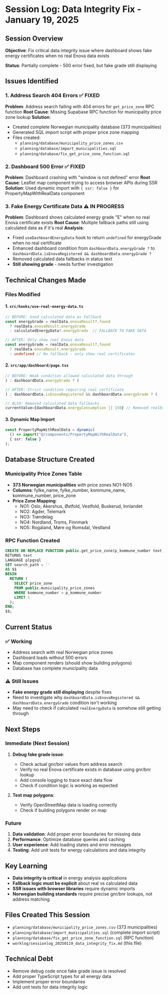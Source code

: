 # Session Log: Data Integrity Fix - January 19, 2025

## Session Overview
**Objective**: Fix critical data integrity issue where dashboard shows fake energy certificates when no real Enova data exists

**Status**: Partially complete - 500 error fixed, but fake grade still displaying

## Issues Identified

### 1. Address Search 404 Errors ✅ FIXED
**Problem**: Address search failing with 404 errors for `get_price_zone` RPC function
**Root Cause**: Missing Supabase RPC function for municipality price zone lookup
**Solution**:
- Created complete Norwegian municipality database (373 municipalities)
- Generated SQL import script with proper price zone mapping
- Files created:
  - `planning/database/municipality_price_zones.csv`
  - `planning/database/import_municipalities.sql`
  - `planning/database/fix_get_price_zone_function.sql`

### 2. Dashboard 500 Error ✅ FIXED
**Problem**: Dashboard crashing with "window is not defined" error
**Root Cause**: Leaflet map component trying to access browser APIs during SSR
**Solution**: Used dynamic import with `{ ssr: false }` for PropertyMapWithRealData component

### 3. Fake Energy Certificate Data ⚠️ IN PROGRESS
**Problem**: Dashboard shows calculated energy grade "E" when no real Enova certificate exists
**Root Cause**: Multiple fallback paths still using calculated data as if it's real
**Analysis**:
- Fixed `useDashboardEnergyData` hook to return `undefined` for energyGrade when no real certificate
- Enhanced dashboard condition from `dashboardData.energyGrade ?` to `dashboardData.isEnovaRegistered && dashboardData.energyGrade ?`
- Removed calculated data fallbacks in status text
- **Still showing grade** - needs further investigation

## Technical Changes Made

### Files Modified

#### 1. `src/hooks/use-real-energy-data.ts`
```typescript
// BEFORE: Used calculated data as fallback
const energyGrade = realData.enovaResult?.found
  ? realData.enovaResult.energyGrade
  : calculatedEnergyData?.energyGrade  // FALLBACK TO FAKE DATA

// AFTER: Only show real Enova data
const energyGrade = realData.enovaResult?.found
  ? realData.enovaResult.energyGrade
  : undefined // No fallback - only show real certificates
```

#### 2. `src/app/dashboard/page.tsx`
```typescript
// BEFORE: Weak condition allowed calculated data through
) : dashboardData.energyGrade ? (

// AFTER: Strict condition requiring real certificate
) : dashboardData.isEnovaRegistered && dashboardData.energyGrade ? (

// ALSO: Removed calculated data fallbacks
currentValue={dashboardData.energyConsumption || 150} // Removed realEnergyData fallback
```

#### 3. Dynamic Map Import
```typescript
const PropertyMapWithRealData = dynamic(
  () => import("@/components/PropertyMapWithRealData"),
  { ssr: false }
);
```

## Database Structure Created

### Municipality Price Zones Table
- **373 Norwegian municipalities** with price zones NO1-NO5
- **Columns**: fylke_name, fylke_number, kommune_name, kommune_number, price_zone
- **Price Zone Mapping**:
  - NO1: Oslo, Akershus, Østfold, Vestfold, Buskerud, Innlandet
  - NO2: Agder, Telemark
  - NO3: Trøndelag
  - NO4: Nordland, Troms, Finnmark
  - NO5: Rogaland, Møre og Romsdal, Vestland

### RPC Function Created
```sql
CREATE OR REPLACE FUNCTION public.get_price_zone(p_kommune_number text)
RETURNS text
LANGUAGE plpgsql
SET search_path = ''
AS $$
BEGIN
  RETURN (
    SELECT price_zone
    FROM public.municipality_price_zones
    WHERE kommune_number = p_kommune_number
    LIMIT 1
  );
END;
$$;
```

## Current Status

### ✅ Working
- Address search with real Norwegian price zones
- Dashboard loads without 500 errors
- Map component renders (should show building polygons)
- Database has complete municipality data

### ⚠️ Still Issues
- **Fake energy grade still displaying** despite fixes
- Need to investigate why `dashboardData.isEnovaRegistered && dashboardData.energyGrade` condition isn't working
- May need to check if calculated `realEnergyData` is somehow still getting through

## Next Steps

### Immediate (Next Session)
1. **Debug fake grade issue**:
   - Check actual gnr/bnr values from address search
   - Verify no real Enova certificate exists in database using gnr/bnr lookup
   - Add console logging to trace exact data flow
   - Check if condition logic is working as expected

2. **Test map polygons**:
   - Verify OpenStreetMap data is loading correctly
   - Check if building polygons render on map

### Future
1. **Data validation**: Add proper error boundaries for missing data
2. **Performance**: Optimize database queries and caching
3. **User experience**: Add loading states and error messages
4. **Testing**: Add unit tests for energy calculations and data integrity

## Key Learning
- **Data integrity is critical** in energy analysis applications
- **Fallback logic must be explicit** about real vs calculated data
- **SSR issues with browser libraries** require dynamic imports
- **Norwegian building standards** require precise gnr/bnr lookups, not address matching

## Files Created This Session
- `planning/database/municipality_price_zones.csv` (373 municipalities)
- `planning/database/import_municipalities.sql` (complete import script)
- `planning/database/fix_get_price_zone_function.sql` (RPC function)
- `worklog/sessionlog_20250119_data_integrity_fix.md` (this file)

## Technical Debt
- Remove debug code once fake grade issue is resolved
- Add proper TypeScript types for all energy data
- Implement proper error boundaries
- Add unit tests for data integrity logic